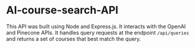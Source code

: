 # AI-course-search-API

This API was built using Node and Express.js. It interacts with the OpenAI and Pinecone APIs. 
It handles query requests at the endpoint `/api/queries` and returns a set of courses that best match the query.